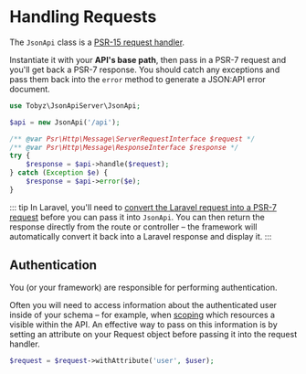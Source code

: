 # Handling Requests

The `JsonApi` class is a [PSR-15 request handler](https://www.php-fig.org/psr/psr-15/).

Instantiate it with your **API's base path**, then pass in a PSR-7 request and you'll get back a PSR-7 response. You should catch any exceptions and pass them back into the `error` method to generate a JSON:API error document.
 
```php
use Tobyz\JsonApiServer\JsonApi;

$api = new JsonApi('/api');

/** @var Psr\Http\Message\ServerRequestInterface $request */
/** @var Psr\Http\Message\ResponseInterface $response */
try {
    $response = $api->handle($request);
} catch (Exception $e) {
    $response = $api->error($e);
}
```

::: tip
In Laravel, you'll need to [convert the Laravel request into a PSR-7 request](https://laravel.com/docs/8.x/requests#psr7-requests) before you can pass it into `JsonApi`. You can then return the response directly from the route or controller – the framework will automatically convert it back into a Laravel response and display it.
:::

## Authentication

You (or your framework) are responsible for performing authentication.

Often you will need to access information about the authenticated user inside of your schema – for example, when [scoping](scopes) which resources a visible within the API. An effective way to pass on this information is by setting an attribute on your Request object before passing it into the request handler.

```php
$request = $request->withAttribute('user', $user);
```
